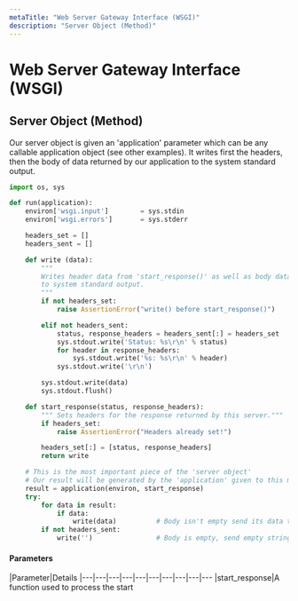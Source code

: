```yaml
---
metaTitle: "Web Server Gateway Interface (WSGI)"
description: "Server Object (Method)"
---
```


# Web Server Gateway Interface (WSGI)



## Server Object (Method)


Our server object is given an 'application' parameter which can be any callable application object (see other examples).  It writes first the headers, then the body of data returned by our application to the system standard output.

```py
import os, sys    

def run(application):
    environ['wsgi.input']        = sys.stdin
    environ['wsgi.errors']       = sys.stderr

    headers_set = []
    headers_sent = []

    def write (data):
        """ 
        Writes header data from 'start_response()' as well as body data from 'response' 
        to system standard output. 
        """
        if not headers_set:
            raise AssertionError("write() before start_response()")

        elif not headers_sent:
            status, response_headers = headers_sent[:] = headers_set
            sys.stdout.write('Status: %s\r\n' % status)
            for header in response_headers:
                sys.stdout.write('%s: %s\r\n' % header)
            sys.stdout.write('\r\n')

        sys.stdout.write(data)
        sys.stdout.flush()

    def start_response(status, response_headers):
        """ Sets headers for the response returned by this server."""
        if headers_set:
            raise AssertionError("Headers already set!")

        headers_set[:] = [status, response_headers]
        return write

    # This is the most important piece of the 'server object'
    # Our result will be generated by the 'application' given to this method as a parameter
    result = application(environ, start_response)
    try:
        for data in result:
            if data:
                write(data)          # Body isn't empty send its data to 'write()'
        if not headers_sent:
            write('')                # Body is empty, send empty string to 'write()'

```



#### Parameters


|Parameter|Details
|---|---|---|---|---|---|---|---|---|---
|start_response|A function used to process the start

